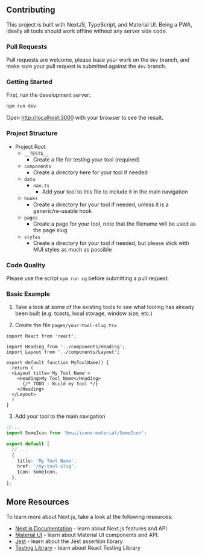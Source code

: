 ## Contributing

This project is built with NextJS, TypeScript, and Material UI. Being a PWA, ideally all tools should work offline without any server side code.

### Pull Requests

Pull requests are welcome, please base your work on the `dev` branch, and make sure your pull request is submitted against the `dev` branch.

### Getting Started

First, run the development server:

```bash
npm run dev
```

Open [http://localhost:3000](http://localhost:3000) with your browser to see the result.

### Project Structure

- Project Root
  - `__TESTS__`
    - Create a file for testing your tool (required)
  - `components`
    - Create a directory here for your tool if needed
  - `data`
    - `nav.ts`
      - Add your tool to this file to include it in the main navigation
  - `hooks`
    - Create a directory for your tool if needed, unless it is a generic/re-usable hook
  - `pages`
    - Create a page for your tool, note that the filename will be used as the page slug
  - `styles`
    - Create a directory for your tool if needed, but please stick with MUI styles as much as possible

### Code Quality

Please use the script `npm run cq` before submitting a pull request.

### Basic Example

1. Take a look at some of the existing tools to see what tooling has already been built (e.g. toasts, local storage, window size, etc.)

2. Create the file `pages/your-tool-slug.tsx`

  ```tsx
  import React from 'react';

  import Heading from '../components/Heading';
  import Layout from '../components/Layout';

  export default function MyToolName() {
    return (
    <Layout title='My Tool Name'>
      <Heading>My Tool Name</Heading>
        {/* TODO - Build my tool */}
      </Heading>
    </Layout>
    )
  }
  ```

3. Add your tool to the main navigation

  ```ts
  //...
  import SomeIcon from '@mui/icons-material/SomeIcon';

  export default [
    // ...
    {
      title: 'My Tool Name',
      href: '/my-tool-slug',
      Icon: SomeIcon,
    },
  ];
  ```

## More Resources

To learn more about Next.js, take a look at the following resources:

- [Next.js Documentation](https://nextjs.org/docs) - learn about Next.js features and API.
- [Material UI](https://mui.com/material-ui) - learn about Material UI components and API.
- [Jest](https://jestjs.io/docs/getting-started) - learn about the Jest assertion library
- [Testing Library](https://testing-library.com/docs/react-testing-library/intro) - learn about React Testing Library
